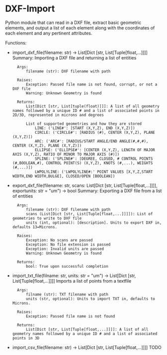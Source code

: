 # DXF-Import
Python module that can read in a DXF file, extract basic geometric elements, and output a list of each element along with the coordinates of each element and any pertinent attributes.

Functions:

- import_dxf_file(filename: str) -> List[Dict [str, List[Tuple[float,...]]]]
        Summary:
            Importing a DXF file and returning a list of entities

        Args:
            filename (str): DXF filename with path

        Raises:
            Exception: Passed file name is not found, corrupt, or not a DXF file
            Warning: Unknown Geometry is found

        Returns:
            List[Dict [str, List[tuple(float)]]]: A list of all geometry names followed by a unique ID # and a list of associated points in 2D/3D, represented in microns and degrees

            List of supported geometries and how they are stored
                LINE: ('LINE#': [START (X,Y,Z), END (X,Y,Z)])
                CIRCLE: ('CIRCLE#': [RADIUS (#), CENTER (X,Y,Z), PLANE (X,Y,Z)])
                ARC: ('ARC#': [RADIUS/START ANGLE/END ANGLE(#,#,#), CENTER (X,Y,Z), PLANE (X,Y,Z)])
                ELLIPSE: ('ELLIPSE#': [CENTER (X,Y,Z), LENGTH OF MAJOR AXIS (X,Y,Z), RATIO OF MINOR TO MAJOR AXIS (#)])
                SPLINE: ('SPLINE#': [DEGREE, CLOSED, # CONTROL POINTS (#,BOOLEAN,#), CONTROL POINT(S) (X,Y,Z), KNOTS (#,...), WEIGHTS (#,...)])
                LWPOLYLINE: ('LWPOLYLINE#:' POINT VALUES [X,Y,Z,START WIDTH,END WIDTH,BULGE], CLOSED/OPEN [BOOLEAN])

- export_dxf_file(filename: str, scans: List[Dict [str, List[Tuple[float,...]]]], exportunits: str = "um") -> bool
        Summary:
            Exporting a DXF file from a list of entities

        Args:
            filename (str): DXF filename with path
            scans (List[Dict [str, List[Tuple[float,...]]]]): List of geometries to write to DXF file
            units (int, optional): [description]. Units to export DXF in, defaults 13=Microns.

        Raises:
            Exception: No scans are passed
            Exception: No file extension is passed
            Exception: Invalid units are passed
            Warning: Unknown Geometry is found

        Returns:
            bool: True upon successful completion

- import_txt_file(filname: str, units: str = "um") -> List[Dict [str, List[Tuple[float,...]]]]
        Imports a list of points from a textfile

        Args:
            filname (str): TXT filename with path
            units (str, optional): Units to import TXT in, defaults to Microns.

        Raises:
            Exception: Passed file name is not found

        Returns:
            List[Dict [str, List[Tuple[float,...]]]]: A list of all geometry names followed by a unique ID # and a list of associated points in 3D

- import_csv_file(filename: str) -> List[Dict [str, List[Tuple[float,...]]]]
        TODO